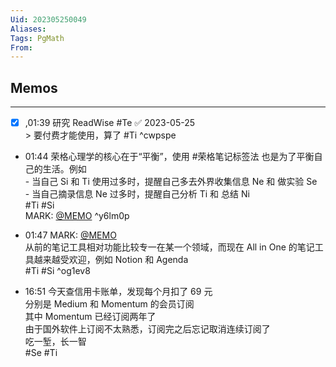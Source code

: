 ```yaml
---
Uid: 202305250049
Aliases:
Tags: PgMath
From:
---
```


## Memos
---

- [x] ,01:39 研究 ReadWise #Te ✅ 2023-05-25<br>> 要付费才能使用，算了 #Ti ^cwpspe
- 01:44 荣格心理学的核心在于“平衡”，使用 #荣格笔记标签法 也是为了平衡自己的生活。例如<br>- 当自己 Si 和 Ti 使用过多时，提醒自己多去外界收集信息 Ne 和 做实验 Se<br>- 当自己摘录信息 Ne 过多时，提醒自己分析 Ti 和 总结 Ni<br> #Ti #Si<br>MARK: [@MEMO](2023052415160073) ^y6lm0p
- 01:47 MARK: [@MEMO](2023052501440011)<br>从前的笔记工具相对功能比较专一在某一个领域，而现在 All in One 的笔记工具越来越受欢迎，例如 Notion 和 Agenda<br> #Ti #Si ^og1ev8

- 16:51 今天查信用卡账单，发现每个月扣了 69 元<br>分别是 Medium 和 Momentum 的会员订阅<br>其中 Momentum 已经订阅两年了<br>由于国外软件上订阅不太熟悉，订阅完之后忘记取消连续订阅了<br>吃一堑，长一智<br> #Se #Ti
